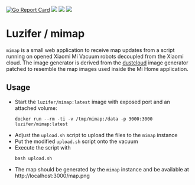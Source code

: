 [![Go Report Card](https://goreportcard.com/badge/github.com/Luzifer/mimap)](https://goreportcard.com/report/github.com/Luzifer/mimap)
![](https://badges.fyi/github/license/Luzifer/mimap)
![](https://badges.fyi/github/downloads/Luzifer/mimap)
![](https://badges.fyi/github/latest-release/Luzifer/mimap)

# Luzifer / mimap

`mimap` is a small web application to receive map updates from a script running on opened Xiaomi Mi Vacuum robots decoupled from the Xiaomi cloud. The image generator is derived from the [dustcloud](https://github.com/dgiese/dustcloud/) image generator patched to resemble the map images used inside the Mi Home application.

## Usage

- Start the `luzifer/mimap:latest` image with exposed port and an attached volume:
    ```
    docker run --rm -ti -v /tmp/mimap:/data -p 3000:3000 luzifer/mimap:latest
    ```
- Adjust the `upload.sh` script to upload the files to the `mimap` instance
- Put the modified `upload.sh` script onto the vacuum
- Execute the script with
    ```
    bash upload.sh
    ```
- The map should be generated by the `mimap` instance and be available at http://localhost:3000/map.png

